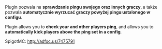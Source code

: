 Plugin pozwala na **sprawdzanie pingu swojego oraz innych graczy**, a także pozwala **automatycznie wyrzucać graczy powyżej pingu ustalonego w configu**.

Plugin allows you to **check your and other players ping**, and allows you to **automatically kick players above the ping set in a config**.

SpigotMC: http://adfoc.us/7475791

